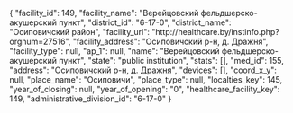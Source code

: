{
    "facility_id": 149,
    "facility_name": "Верейцовский фельдшерско-акушерский пункт",
    "district_id": "6-17-0",
    "district_name": "Осиповичский район",
    "facility_url": "http:\/\/healthcare.by\/instinfo.php?orgnum=27516",
    "facility_address": "Осиповичский р-н, д. Дражня",
    "facility_type": null,
    "ap_1": null,
    "name": "Верейцовский фельдшерско-акушерский пункт",
    "state": "public institution",
    "stats": [],
    "med_id": 155,
    "address": "Осиповичский р-н, д. Дражня",
    "devices": [],
    "coord_x_y": null,
    "place_name": "Осиповичи",
    "place_type": null,
    "localties_key": 145,
    "year_of_closing": null,
    "year_of_opening": "0",
    "healthcare_facility_key": 149,
    "administrative_division_id": "6-17-0"
}